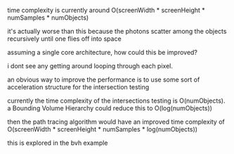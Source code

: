 time complexity is currently around O(screenWidth * screenHeight * numSamples * numObjects)

it's actually worse than this because the photons scatter among the objects recursively until one flies off into space

assuming a single core architecture, how could this be improved?

i dont see any getting around looping through each pixel.

an obvious way to improve the performance is to use some sort of acceleration structure for the intersection testing

currently the time complexity of the intersections testing is O(numObjects). a Bounding Volume Hierarchy could reduce this to O(log(numObjects))

then the path tracing algorithm would have an improved time complexity of O(screenWidth * screenHeight * numSamples * log(numObjects))

this is explored in the bvh example
